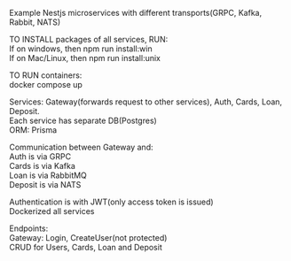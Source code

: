 Example Nestjs microservices with different transports(GRPC, Kafka, Rabbit, NATS)  

TO INSTALL packages of all services, RUN:  
If on windows, then npm run install:win  
If on Mac/Linux, then npm run install:unix  

TO RUN containers:  
docker compose up


Services: Gateway(forwards request to other services), Auth, Cards, Loan, Deposit.  
Each service has separate DB(Postgres)  
ORM: Prisma  


Communication between Gateway and:  
Auth is via GRPC  
Cards is via Kafka  
Loan is via RabbitMQ  
Deposit is via NATS  

Authentication is with JWT(only access token is issued)  
Dockerized all services  

Endpoints:  
Gateway: Login, CreateUser(not protected)  
CRUD for Users, Cards, Loan and Deposit  
